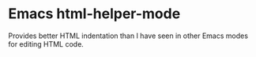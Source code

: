 # Emacs html-helper-mode

Provides better HTML indentation than I have seen in other Emacs modes for
editing HTML code.
